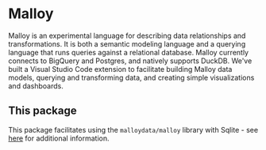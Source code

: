 # Malloy

Malloy is an experimental language for describing data relationships and transformations. It is both a semantic modeling language and a querying language that runs queries against a relational database. Malloy currently connects to BigQuery and Postgres, and natively supports DuckDB. We've built a Visual Studio Code extension to facilitate building Malloy data models, querying and transforming data, and creating simple visualizations and dashboards.

## This package

This package facilitates using the `malloydata/malloy` library with Sqlite - see [here](https://github.com/malloydata/malloy/blob/main/packages/malloy/README.md) for additional information.
